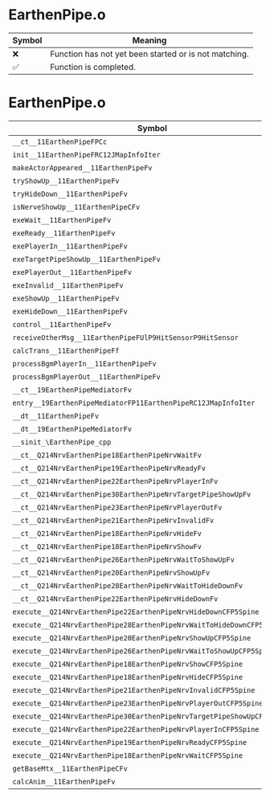 # EarthenPipe.o
| Symbol | Meaning 
| ------------- | ------------- 
| :x: | Function has not yet been started or is not matching. 
| :white_check_mark: | Function is completed. 


# EarthenPipe.o
| Symbol | Decompiled? |
| ------------- | ------------- |
| `__ct__11EarthenPipeFPCc` | :x: |
| `init__11EarthenPipeFRC12JMapInfoIter` | :x: |
| `makeActorAppeared__11EarthenPipeFv` | :x: |
| `tryShowUp__11EarthenPipeFv` | :x: |
| `tryHideDown__11EarthenPipeFv` | :x: |
| `isNerveShowUp__11EarthenPipeCFv` | :x: |
| `exeWait__11EarthenPipeFv` | :x: |
| `exeReady__11EarthenPipeFv` | :x: |
| `exePlayerIn__11EarthenPipeFv` | :x: |
| `exeTargetPipeShowUp__11EarthenPipeFv` | :x: |
| `exePlayerOut__11EarthenPipeFv` | :x: |
| `exeInvalid__11EarthenPipeFv` | :x: |
| `exeShowUp__11EarthenPipeFv` | :x: |
| `exeHideDown__11EarthenPipeFv` | :x: |
| `control__11EarthenPipeFv` | :x: |
| `receiveOtherMsg__11EarthenPipeFUlP9HitSensorP9HitSensor` | :x: |
| `calcTrans__11EarthenPipeFf` | :x: |
| `processBgmPlayerIn__11EarthenPipeFv` | :x: |
| `processBgmPlayerOut__11EarthenPipeFv` | :x: |
| `__ct__19EarthenPipeMediatorFv` | :x: |
| `entry__19EarthenPipeMediatorFP11EarthenPipeRC12JMapInfoIter` | :x: |
| `__dt__11EarthenPipeFv` | :x: |
| `__dt__19EarthenPipeMediatorFv` | :x: |
| `__sinit_\EarthenPipe_cpp` | :x: |
| `__ct__Q214NrvEarthenPipe18EarthenPipeNrvWaitFv` | :x: |
| `__ct__Q214NrvEarthenPipe19EarthenPipeNrvReadyFv` | :x: |
| `__ct__Q214NrvEarthenPipe22EarthenPipeNrvPlayerInFv` | :x: |
| `__ct__Q214NrvEarthenPipe30EarthenPipeNrvTargetPipeShowUpFv` | :x: |
| `__ct__Q214NrvEarthenPipe23EarthenPipeNrvPlayerOutFv` | :x: |
| `__ct__Q214NrvEarthenPipe21EarthenPipeNrvInvalidFv` | :x: |
| `__ct__Q214NrvEarthenPipe18EarthenPipeNrvHideFv` | :x: |
| `__ct__Q214NrvEarthenPipe18EarthenPipeNrvShowFv` | :x: |
| `__ct__Q214NrvEarthenPipe26EarthenPipeNrvWaitToShowUpFv` | :x: |
| `__ct__Q214NrvEarthenPipe20EarthenPipeNrvShowUpFv` | :x: |
| `__ct__Q214NrvEarthenPipe28EarthenPipeNrvWaitToHideDownFv` | :x: |
| `__ct__Q214NrvEarthenPipe22EarthenPipeNrvHideDownFv` | :x: |
| `execute__Q214NrvEarthenPipe22EarthenPipeNrvHideDownCFP5Spine` | :x: |
| `execute__Q214NrvEarthenPipe28EarthenPipeNrvWaitToHideDownCFP5Spine` | :x: |
| `execute__Q214NrvEarthenPipe20EarthenPipeNrvShowUpCFP5Spine` | :x: |
| `execute__Q214NrvEarthenPipe26EarthenPipeNrvWaitToShowUpCFP5Spine` | :x: |
| `execute__Q214NrvEarthenPipe18EarthenPipeNrvShowCFP5Spine` | :x: |
| `execute__Q214NrvEarthenPipe18EarthenPipeNrvHideCFP5Spine` | :x: |
| `execute__Q214NrvEarthenPipe21EarthenPipeNrvInvalidCFP5Spine` | :x: |
| `execute__Q214NrvEarthenPipe23EarthenPipeNrvPlayerOutCFP5Spine` | :x: |
| `execute__Q214NrvEarthenPipe30EarthenPipeNrvTargetPipeShowUpCFP5Spine` | :x: |
| `execute__Q214NrvEarthenPipe22EarthenPipeNrvPlayerInCFP5Spine` | :x: |
| `execute__Q214NrvEarthenPipe19EarthenPipeNrvReadyCFP5Spine` | :x: |
| `execute__Q214NrvEarthenPipe18EarthenPipeNrvWaitCFP5Spine` | :x: |
| `getBaseMtx__11EarthenPipeCFv` | :x: |
| `calcAnim__11EarthenPipeFv` | :x: |
